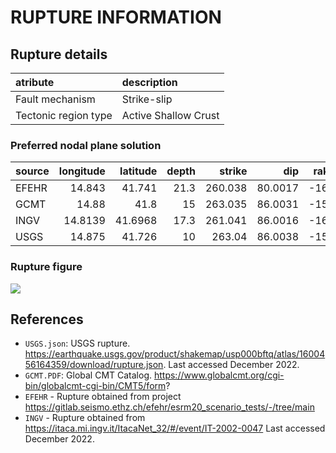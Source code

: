 # RUPTURE INFORMATION
    
## Rupture details

| atribute             | description          |
|:---------------------|:---------------------|
| Fault mechanism       | Strike-slip          |
| Tectonic region type | Active Shallow Crust |

### Preferred nodal plane solution

| source   |   longitude |   latitude |   depth |   strike |     dip |   rake |   mag |
|:---------|------------:|-----------:|--------:|---------:|--------:|-------:|------:|
| EFEHR    |     14.843  |    41.741  |    21.3 |  260.038 | 80.0017 |   -160 |  5.72 |
| GCMT     |     14.88   |    41.8    |    15   |  263.035 | 86.0031 |   -156 |  5.7  |
| INGV     |     14.8139 |    41.6968 |    17.3 |  261.041 | 86.0016 |   -165 |  5.72 |
| USGS     |     14.875  |    41.726  |    10   |  263.04  | 86.0038 |   -156 |  5.8  |

### Rupture figure

![](earthquake_ruptures.png)

## References

- `USGS.json`: USGS rupture. https://earthquake.usgs.gov/product/shakemap/usp000bftq/atlas/1600456164359/download/rupture.json. Last accessed December 2022.
- `GCMT.PDF`: Global CMT Catalog. https://www.globalcmt.org/cgi-bin/globalcmt-cgi-bin/CMT5/form?
- `EFEHR` - Rupture obtained from project https://gitlab.seismo.ethz.ch/efehr/esrm20_scenario_tests/-/tree/main
- `INGV` - Rupture obtained from https://itaca.mi.ingv.it/ItacaNet_32/#/event/IT-2002-0047 Last accessed December 2022.
